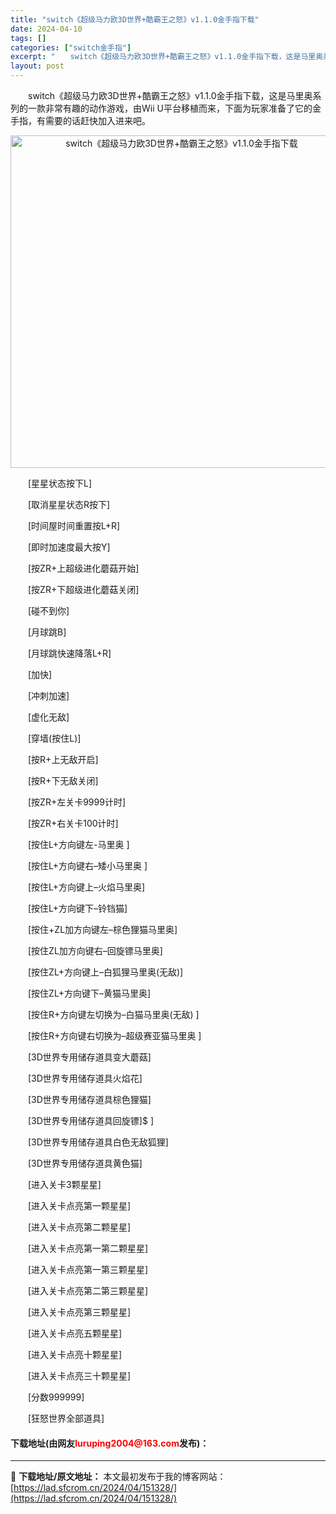 ```yaml
---
title: "switch《超级马力欧3D世界+酷霸王之怒》v1.1.0金手指下载"
date: 2024-04-10
tags: []
categories: ["switch金手指"]
excerpt: "　　switch《超级马力欧3D世界+酷霸王之怒》v1.1.0金手指下载，这是马里奥系列的一款非常有趣的动作游戏，由Wii U平台移植而来，下面为玩家准备了它的金手指，有需要的话赶快加入进来吧。 　　[星星状态按下L] 　　[取消星星状态R按下] 　　[时间屋时间重置按L+R] 　　[即时加速度最大&hellip;"
layout: post
---
```


 <p>　　switch《超级马力欧3D世界+酷霸王之怒》v1.1.0金手指下载，这是马里奥系列的一款非常有趣的动作游戏，由Wii U平台移植而来，下面为玩家准备了它的金手指，有需要的话赶快加入进来吧。</p> <p align="center"><img align="" border="0" src="https://lad.sfcrom.cn/wp-content/uploads/2024/04/20240410_6615da1a576d2.webp" width="532" alt="switch《超级马力欧3D世界+酷霸王之怒》v1.1.0金手指下载" /></p> <p>　　[星星状态按下L]</p> <p>　　[取消星星状态R按下]</p> <p>　　[时间屋时间重置按L+R]</p> <p>　　[即时加速度最大按Y]</p> <p>　　[按ZR+上超级进化蘑菇开始]</p> <p>　　[按ZR+下超级进化蘑菇关闭]</p> <p>　　[碰不到你]</p> <p>　　[月球跳B]</p> <p>　　[月球跳快速降落L+R]</p> <p>　　[加快]</p> <p>　　[冲刺加速]</p> <p>　　[虚化无敌]</p> <p>　　[穿墙(按住L)]</p> <p>　　[按R+上无敌开启]</p> <p>　　[按R+下无敌关闭]</p> <p>　　[按ZR+左关卡9999计时]</p> <p>　　[按ZR+右关卡100计时]</p> <p>　　[按住L+方向键左-马里奥 ]</p> <p>　　[按住L+方向键右&ndash;矮小马里奥 ]</p> <p>　　[按住L+方向键上&ndash;火焰马里奥]</p> <p>　　[按住L+方向键下&ndash;铃铛猫]</p> <p>　　[按住+ZL加方向键左&ndash;棕色狸猫马里奥]</p> <p>　　[按住ZL加方向键右&ndash;回旋镖马里奥]</p> <p>　　[按住ZL+方向键上&ndash;白狐狸马里奥(无敌)]</p> <p>　　[按住ZL+方向键下&ndash;黄猫马里奥]</p> <p>　　[按住R+方向键左切换为&ndash;白猫马里奥(无敌) ]</p> <p>　　[按住R+方向键右切换为&ndash;超级赛亚猫马里奥 ]</p> <p>　　[3D世界专用储存道具变大蘑菇]</p> <p>　　[3D世界专用储存道具火焰花]</p> <p>　　[3D世界专用储存道具棕色狸猫]</p> <p>　　[3D世界专用储存道具回旋镖]$ ]</p> <p>　　[3D世界专用储存道具白色无敌狐狸]</p> <p>　　[3D世界专用储存道具黄色猫]</p> <p>　　[进入关卡3颗星星]</p> <p>　　[进入关卡点亮第一颗星星]</p> <p>　　[进入关卡点亮第二颗星星]</p> <p>　　[进入关卡点亮第一第二颗星星]</p> <p>　　[进入关卡点亮第一第三颗星星]</p> <p>　　[进入关卡点亮第二第三颗星星]</p> <p>　　[进入关卡点亮第三颗星星]</p> <p>　　[进入关卡点亮五颗星星]</p> <p>　　[进入关卡点亮十颗星星]</p> <p>　　[进入关卡点亮三十颗星星]</p> <p>　　[分数999999]</p> <p>　　[狂怒世界全部道具]</p> <p><h4>下载地址(由网友<font color="red">luruping2004@163.com</font>发布)：</h4></p> 

---
📖 **下载地址/原文地址：** 本文最初发布于我的博客网站：[https://lad.sfcrom.cn/2024/04/151328/](https://lad.sfcrom.cn/2024/04/151328/)
